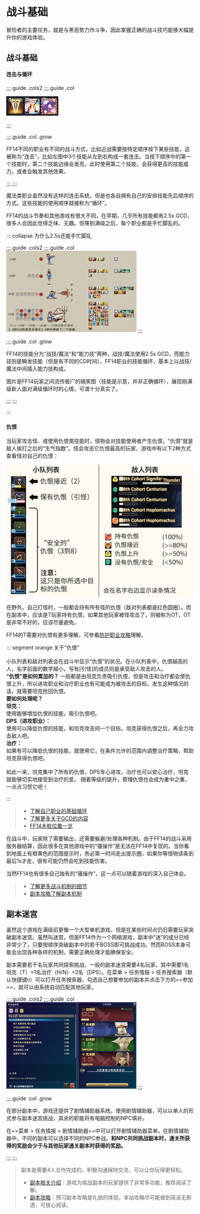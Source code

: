 # 战斗基础

冒险者的主要任务，就是与黑恶势力作斗争，因此掌握正确的战斗技巧能够大幅提升你的游戏体验。

## 战斗基础

#### 连击与循环

;;;.guide .cols2
;;;.guide .col

![](./battle.assets/combo.png)

;;;

;;;.guide .col .grow

FF14不同的职业有不同的战斗方式，比如近战需要按特定顺序按下某些技能，这被称为“连击”，比如左图中3个技能从左到右构成一套连击。当按下顺序中的第一个技能时，第二个技能边缘会发亮，此时使用第二个技能，会获得更高的技能威力，或者会触发其他效果。

;;;
;;;

魔法类职业虽然没有这样的连击系统，但是也各自拥有自己的安排技能先后顺序的方式。这些技能的使用顺序就被称为“循环”。

FF14的战斗节奏和其他游戏有很大不同，在早期，几乎所有技能都有2.5s GCD，很多人会因此觉得乏味、无趣。但等到满级之后，每个职业都是手忙脚乱的。

::: collapse 为什么2.5s还能手忙脚乱

;;;.guide .cols2
;;;.guide .col
<img src="./battle.assets/action_tempo.jpg" width="350px" />
;;;

;;;.guide .col .grow

FF14的技能分为“战技/魔法”和“能力技”两种，战技/魔法使用2.5s GCD，而能力技则是瞬发技能（但是有不同的CD时间），FF14职业的技能循环，基本上以战技/魔法中间插入能力技构成。

图片是FF14玩家之间流传极广的搞笑图（技能是示意，并非正确循环），展现刚满级新人面对满级循环时的心情，可谓十分真实了。

;;;
;;;

:::

#### 仇恨

当玩家攻击怪、或使用仇恨类技能时，怪物会对技能使用者产生仇恨，“仇恨”就是敌人挨打之后的“生气指数”。怪会攻击它仇恨最高的玩家，游戏中有以下2种方式查看怪对自己的仇恨：

![](./battle.assets/aggro.jpg) 

在野外，自己打怪时，一般都会持有所有怪的仇恨（敌对列表都是红色圆圈）。而在副本中，应该是<Role name="tank" />T玩家持有仇恨，如果其他玩家被怪攻击了，则被称为OT，OT是非常不好的，应该尽量避免。

FF14的T需要对仇恨有更多理解，可参看[防护职业攻略](https://nga.178.com/read.php?tid=12512061)理解。

::: segment orange
关于“仇恨”<br><br />小队列表和敌对列表会在战斗中显示“仇恨”的状况。在小队列表中，仇恨越高的人，名字前面的数字越小，写有[引怪]的成员则是承受敌人攻击的人。  <br> **“仇恨”是如何累加的？**  一般都是由<Role name="tank" />坦克负责吸引仇恨，但是攻击和治疗都会使仇恨上升，所以进攻职业和治疗职业也有可能成为被攻击的目标。发生这种情况的话，就需要坦克抢回仇恨。   <br>**要如何处理呢？**  <br><Role name="tank" />**坦克：** <br>使用能够增加仇恨的技能，吸引仇恨吧。  <br><Role name="dps" />**DPS（进攻职业）：** <br>使用可以降低仇恨的技能，和坦克攻击同一个目标。坦克获得仇恨之后，再全力攻击敌人吧。  <br><Role name="healer" />**治疗：** <br>如果有可以降低仇恨的技能，就使用它，在条件允许的范围内调整治疗策略，帮助坦克获得仇恨吧。   <br><br>如此一来，坦克集中了所有的仇恨，DPS专心进攻，治疗也可以安心治疗，坦克就能够切实地接受到治疗的爱。   随着等级的提升，管理仇恨也会成为重中之重，一点点习惯它吧！

:::
> * [了解自己职业的基础循环](/job/)
> * [了解更多关于GCD的内容](/basic/battle-mech.md)
> * [FF14木桩位置一览](/basic/dummy.md)

在战斗中，玩家除了需要输出，还需要躲避/处理各种机制。由于FF14的战斗采用服务器结算，因此很多在其他游戏中的“骚操作”是无法在FF14中复现的。当你看到地面上有橙黄色的范围提示时，务必第一时间走出提示圈，如果你等怪物读条到最后1s才走，很有可能仍然会吃到技能伤害。

当然FF14也有很多自己独有的“骚操作”，这一点可以随着游戏的深入自己体会。

> * [了解更多战斗机制的细节](/basic/battle-mech.md)
> * [副本攻略了解副本机制](/duty/)

## 副本迷宫

虽然这个游戏在满级前更像一个大型单机游戏，但是在某些时间点仍旧需要玩家突破副本迷宫。虽然叫迷宫，但是FF14作为一个网络游戏，副本中“迷”的成分已经非常少了，只要按顺序突破副本中的若干BOSS即可挑战成功。然而BOSS本身可能会出现各种各样的机制，需要正确处理才能确保安全。

副本需要若干名玩家共同探索挑战，一般的副本迷宫需要4名玩家，其中需要1名<Role name="tank" />坦克（T）+1名<Role name="healer" />治疗（H/N）+2名<Role name="dps" />（DPS）。在菜单 > 任务情报 > 任务搜索器（默认快捷键`U`）可以打开任务搜索器，勾选自己想要参加的副本并点击下方的==参加==，就可以由系统自动匹配其他玩家。

;;;.guide .cols2
;;;.guide .col
![](./battle.assets/DutySupport.jpg)
;;;

;;;.guide .col .grow

在部分副本中，游戏还提供了剧情辅助器系统。使用剧情辅助器，可以以单人的形式参与副本迷宫挑战，其余的职能将有电脑控制的NPC填补。

在==菜单 > 任务情报 > 剧情辅助器==中可以打开剧情辅助器菜单。在剧情辅助器中，不同的副本可以选择不同的NPC参战。**和NPC共同挑战副本时，通关所获得的奖励会少于与其他玩家通关副本时获得的奖励。**

;;;
;;;

> 副本是需要4人合作完成的，积极沟通保持交流，可以让你玩得更轻松。
> * [副本相关介绍](/basic/dungeon.md)：游戏为挑战副本的玩家提供了非常多功能，推荐阅读了解。
> * [副本攻略](/duty/)：预习副本攻略是礼貌的体现，本站攻略尽可能做到简洁无剧透，可放心阅读。